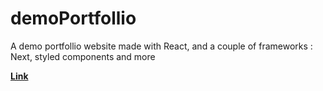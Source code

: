 # demoPortfollio
A demo portfollio website made with React, and a couple of frameworks : Next, styled components and more

**[Link](https://portfollio-demo.netlify.app/)**
